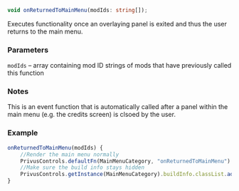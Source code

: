 ```ts
void onReturnedToMainMenu(modIds: string[]);
```

Executes functionality once an overlaying panel is exited and thus the user returns to the main menu.

### Parameters

`modIds` &ndash; array containing mod ID strings of mods that have previously called this function <br>

### Notes

This is an event function that is automatically called after a panel within the main menu (e.g. the credits screen) is clsoed by the user.

### Example

```js
onReturnedToMainMenu(modIds) {
    //Render the main menu normally
    PrivusControls.defaultFn(MainMenuCategory, "onReturnedToMainMenu").call(PrivusControls.getInstance(MainMenuCategory));
    //Make sure the build info stays hidden
    PrivusControls.getInstance(MainMenuCategory).buildInfo.classList.add("hidden");
}
```

